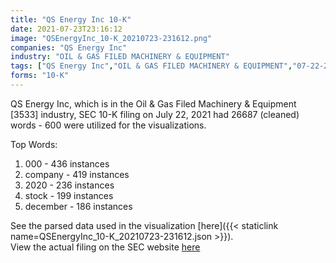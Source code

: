 ```yaml
---
title: "QS Energy Inc 10-K"
date: 2021-07-23T23:16:12
image: "QSEnergyInc_10-K_20210723-231612.png"
companies: "QS Energy Inc"
industry: "OIL & GAS FILED MACHINERY & EQUIPMENT"
tags: ["QS Energy Inc","OIL & GAS FILED MACHINERY & EQUIPMENT","07-22-2021","10-K"]
forms: "10-K"
---
```

QS Energy Inc, which is in the Oil & Gas Filed Machinery & Equipment [3533] industry, SEC 10-K filing on July 22, 2021 had 26687 (cleaned) words - 600 were utilized for the visualizations.

Top Words:
1. 000 - 436 instances
2. company - 419 instances
3. 2020 - 236 instances
4. stock - 199 instances
5. december - 186 instances


See the parsed data used in the visualization [here]({{< staticlink name=QSEnergyInc_10-K_20210723-231612.json >}}).  
View the actual filing on the SEC website [here](https://www.sec.gov/Archives/edgar/data/1103795/0001683168-21-003050.txt)